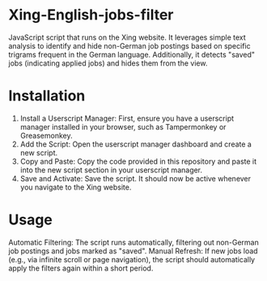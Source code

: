 # Xing-English-jobs-filter
JavaScript script that runs on the Xing website. It leverages simple text analysis to identify and hide non-German job postings based on specific trigrams frequent in the German language. Additionally, it detects "saved" jobs (indicating applied jobs) and hides them from the view.

# Installation
1. Install a Userscript Manager: First, ensure you have a userscript manager installed in your browser, such as Tampermonkey or Greasemonkey.
2. Add the Script: Open the userscript manager dashboard and create a new script.
3. Copy and Paste: Copy the code provided in this repository and paste it into the new script section in your userscript manager.
4. Save and Activate: Save the script. It should now be active whenever you navigate to the Xing website.

# Usage
Automatic Filtering: The script runs automatically, filtering out non-German job postings and jobs marked as "saved".
Manual Refresh: If new jobs load (e.g., via infinite scroll or page navigation), the script should automatically apply the filters again within a short period.
